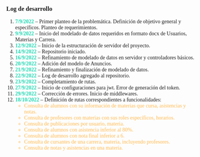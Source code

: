 <div style='font-family:Cascadia Code'>
<h3>Log de desarrollo</h3>

<ol>
  <li><b style='color:#1ed8b2'>7/9/2022</b> – Primer planteo de la problemática. Definición de objetivo general y específicos. Planteo de requerimientos.<i style='color:#1ed8b2' class='fa fa-check'></i>
  <li><b style='color:#1ed8b2'>9/9/2022</b> – Inicio del modelado de datos requeridos en formato docx de Usuarios, Materias y Carrera.<i style='color:#1ed8b2' class='fa fa-check'></i>
  <li><b style='color:#1ed8b2'>12/9/2022</b> – Inicio de la estructuración de servidor del proyecto.<i style='color:#1ed8b2' class='fa fa-check'></i>
  <li><b style='color:#1ed8b2'>14/9/2022</b> – Repositorio iniciado.<i style='color:#1ed8b2' class='fa fa-check'></i>
  <li><b style='color:#1ed8b2'>16/9/2022</b> – Refinamiento de modelado de datos en servidor y controladores básicos.<i style='color:#1ed8b2' class='fa fa-check'></i>
  <li><b style='color:#1ed8b2'>20/9/2022</b> – Adición del modelo de Anuncios.<i style='color:#1ed8b2' class='fa fa-check'></i>
  <li><b style='color:#1ed8b2'>21/9/2022</b> – Refinamiento y finalización de modelado de datos.<i style='color:#1ed8b2' class='fa fa-check'></i>
  <li><b style='color:#1ed8b2'>22/9/2022</b> – Log de desarrollo agregado al repositorio.<i style='color:#1ed8b2' class='fa fa-check'></i>
  <li><b style='color:#1ed8b2'>23/9/2022</b> – Completamiento de rutas.<i style='color:#1ed8b2' class='fa fa-check'></i>
  <li><b style='color:#1ed8b2'>27/9/2022</b> – Inicio de configuraciones para jwt. Error de generación del token.<i style='color:#1ed8b2' class='fa fa-check'></i>
  <li><b style='color:#1ed8b2'>29/9/2022</b> – Corrección de errores.<i style='color:#1ed8b2' class='fa fa-check'></i> Inicio de middlewares.
  <li><b style='color:#1ed8b2'>18/10/2022</b> – Definición de rutas correspondientes a funcionalidades: 
    <ul><li style='color:#FFB94F'>Consulta de alumnos con su información de materias que cursa, asistencias y notas.
    <li style='color:#FFB94F'>Consulta de profesores con materias con sus roles específicos, horarios.
    <li style='color:#FFB94F'>Consulta de publicaciones por usuario, materia.
    <li style='color:#FFB94F'>Consulta de alumnos con asistencia inferior al 80%.
    <li style='color:#FFB94F'>Consulta de alumnos con nota final inferior a 6.
    <li style='color:#FFB94F'>Consulta de cursantes de una carrera, materia, incluyendo profesores.
    <li style='color:#FFB94F'>Consulta de notas y asistencias en una materia.
    </ul>
</ol>

</div>